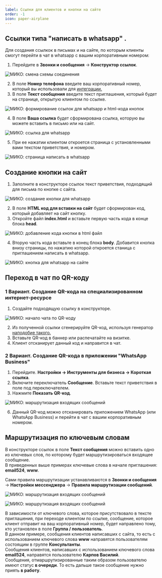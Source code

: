 ```yaml
---
label: Ссылки для клиентов и кнопки на сайте
order: -1
icon: paper-airplane
---
```


## Ссылки типа "написать в whatsapp" .
Для создания ссылкок в письмах и на сайте, по которым клиенты смогут перейти в чат в whatsapp с вашим корпоративным номером: <br>
1. Перейдите в **Звонки и сообщения** -> **Конструктор ссылок**.

<img class="miko-shadow play-on-hover"  
    src="/assets/whatsapp/wp_konstr.gif"
    alt="МИКО: смена схемы соединения"
/> 

2. В поле **Номер телефона** введите ваш корпоративный номер, который вы использовали для <a href='/get-started/whatsapp#подключение-whatsapp' target="_blank">интеграции.</a>
3. В поле **Текст сообщения** введите текст приглашения, который будет на странице, открытую клиентом по ссылке.

<img class="miko-shadow"  
    src="/assets/whatsapp/konstr_ssil_0.png"
    alt="МИКО: формирование ссылок для whatsapp и html-кода кнопок"
/> 

4. В поле **Ваша ссылка** будет сформирована ссылка, которую вы можете вставить в письмо или на сайт.

<img class="miko-shadow"  
    src="/assets/whatsapp/konstr_ssil_1.png"
    alt="МИКО: ссылка для whatsapp"
/> 

5. При ее нажатии клиентом откроется страница с установленными вами текстом приветствия, и номером.

<img class="miko-shadow img-zoomable"  
    src="/assets/whatsapp/konstr_ssil_2.png"
    data-original="/assets/whatsapp/konstr_ssil_2.png"
    srcset="/assets/whatsapp/konstr_ssil_2_prev.png 1x, /assets/whatsapp/konstr_ssil_2.png 2x"
    alt="МИКО: страница написать в whatsapp"
/> 

## Создание кнопки на сайт
1. Заполните в конструкторе ссылок текст приветствия, подходящий для письма по кнопке с сайта.

<img class="miko-shadow"  
    src="/assets/whatsapp/wp_konstr_0.png"
    alt="МИКО: создание кнопки для whatsapp"
/>

2. В поле **HTML код для вставки на сайт** будет сформирован код, который добавляет на сайт кнопку.
3. Откройте файл **index.html** и вставьте первую часть кода в конце блока **head**.

<img class="miko-shadow play-on-hover"  
    src="/assets/whatsapp/wp_konstr_knop.gif"
    alt="МИКО: добавление кода кнопки в html файл"
/> 

4. Вторую часть кода вставьте в конец блока **body**. Добавится кнопка внизу страницы, по нажатию которой откроется станица с приглашением написать в whatsapp.

<img class="miko-shadow play-on-hover"  
    src="/assets/whatsapp/wp_konstr_knop_0.gif"
    alt="МИКО: кнопка для whatsapp на сайте"
/>

##  Переход в чат по QR-коду
### 1 Вариант. Создание QR-кода на специализированном интернет-ресурсе
1. Создайте подходящую ссылку в конструкторе. 

<img class="miko-shadow"  
    src="/assets/whatsapp/konstr_ssil_qr.png"
    alt="МИКО: начало чата по QR-коду"
/>

2. Из полученной ссылки сгенерируйте QR-код, используя генератор  <a href='https://www.qrcode-monkey.com/' target="_blank">наподобие такого.</a>
3. Вставьте QR-код в баннер или распечатайте на визитке.
4. Клиент отсканирует данный код и направится в чат.
### 2 Вариант. Создание QR-кода в приложении "WhatsApp Business" 
1. Перейдите. **Настройки -> Инструменты для бизнеса -> Короткая ссылка**. 
2. Включите переключатель **Сообщение**. Вставьте текст приветствия в поле под переключателем.
3. Нажмите **Показать QR-код**.

<img class="miko-shadow play-on-hover"  
    src="/assets/whatsapp/wp_bus.gif"
    alt="МИКО: маршрутизация входящих сообщений"
/>

6. Данный QR-код можно отсканировать приложением WhatsApp (или WhatsApp Business) и перейти в чат с вашим корпоративным номером.

## Маршрутизация по ключевым словам 
В конструкторе ссылок в поле **Текст сообщения** можно вставить одно из ключевых слов, по которому будет маршрутизироваться входящее сообщение. <br>
В приведенных выше примерах ключевые слова в начале приглашения: **email524**, **www**. 

Сами правила маршрутизации устанавливаются в **Звонки и сообщения** -> **Настройки мессенджера** -> **Правила маршрутизации сообщений**.

<img class="miko-shadow play-on-hover"  
    src="/assets/whatsapp/wp_marshrut_0.gif"
    alt="МИКО: маршрутизация входящих сообщений"
/>

<img class="miko-shadow"  
    src="/assets/whatsapp/wp_marshrut_0.png"
    alt="МИКО: маршрутизация входящих сообщений"
/>

В зависимости от ключевого слова, которое присутствовало в тексте приглашения, при переходе клиентом по ссылке, сообщение, которое клиент отправит на ваш корпоративный номер, будет направлено тому, кто установлен в поле **Группа / пользователь**. <br>
В данном примере, сообщения клиентов написавших с сайта, то есть с использованием ключевого слова **www** направятся пользователям состоящим в группе **Консультанты**. <br>
Сообщения клиентов, написавших с использованием ключевого слова **email524**, направятся пользователю **Карпов Василий**. <br>
Сообщения, отмаршрутизированные таким образом пользователю имеют статус **в очереди**. То есть дальше такое сообщение нужно приять **в работу**.

